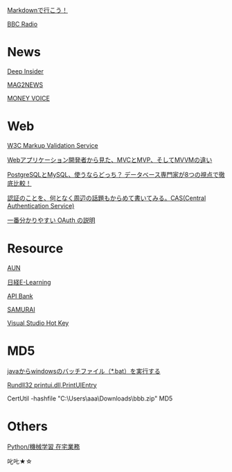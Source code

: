 
[Markdownで行こう！](https://gist.github.com/wate/7072365)

[BBC Radio](https://www.bbc.co.uk/programmes/p002vsmz)


News
=====

[Deep Insider](https://www.atmarkit.co.jp/ait/subtop/di/)

[MAG2NEWS](https://www.mag2.com/p/news)

[MONEY VOICE](https://www.mag2.com/p/money)


Web
=====

[W3C Markup Validation Service](https://validator.w3.org/#validate_by_input)

[Webアプリケーション開発者から見た、MVCとMVP、そしてMVVMの違い](https://qiita.com/shinkuFencer/items/f2651073fb71416b6cd7)

[PostgreSQLとMySQL、使うならどっち？ データベース専門家が8つの視点で徹底比較！](https://employment.en-japan.com/engineerhub/entry/2017/09/05/110000)

[認証のことを、何となく周辺の話題もからめて書いてみる。CAS(Central Authentication Service)](https://kirinwiki.com/auth/page3.html)

[一番分かりやすい OAuth の説明](https://qiita.com/TakahikoKawasaki/items/e37caf50776e00e733be)


Resource
=========

[AUN](https://aun.tools/)

[日経E-Learning](https://tech.nikkeibp.co.jp/learning/)

[API Bank](https://www.apibank.jp/ApiBank/main;jsessionid=BC0DD219EE6EFA3432F7DF2531DA8BE0)

[SAMURAI](https://samurai-crowd.com/)

[Visual Studio Hot Key](https://code.visualstudio.com/docs/getstarted/keybindings)



MD5
========

[javaからwindowsのバッチファイル（*.bat）を実行する](http://www.bunkei-programmer.net/entry/20110627/p1)

[Rundll32 printui.dll,PrintUIEntry](https://technet.microsoft.com/ja-jp/library/ee624057(v=ws.10).aspx)

CertUtil -hashfile "C:\Users\aaa\Downloads\bbb.zip" MD5


Others
========

[Python/機械学習 在宅業務](https://techacademy.jp/mentor-recruits-lp-ai?utm_source=google&utm_medium=display&utm_content=mentor2_machinelearning&utm_campaign=qiita_machinelearning&gclid=EAIaIQobChMIl4GN2tL65wIVwgdcCh2vuAL2EAEYASAAEgKN2PD_BwE)

叱𠮟★☆



